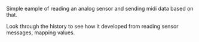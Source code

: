 Simple eample of reading an analog sensor and sending midi data based on that.

Look through the history to see how it developed from reading sensor messages, mapping values.
